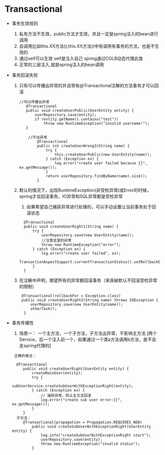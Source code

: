 # Transactional 
* 事务生效规则
   1. 私有方法不生效，public方法才生效，并且一定是spring注入的bean进行调用    
   2. 自调用比如this.XX方法(),this.XX方法()中有调用有事务的方法，也是不生效的
   3. 通过self可以生效 self是注入自己 spring通过CGLB动态代理此类
   4. 正常的三层注入,就是spring注入的bean调用
   
* 事务回滚失败
   1. 只有可以传播出异常的并且带有@Transactional注解的方法事务才可以回滚
       ```  
      //可以传播出异常
          @Transactional
          public void createUserPublic(UserEntity entity) {
              userRepository.save(entity);
              if (entity.getName().contains("test"))
                  throw new RuntimeException("invalid username!");
          }
      ```
      ```
          //不出异常
              @Transactional
              public int createUserWrong3(String name) {
                  try {
                      this.createUserPublic(new UserEntity(name));
                  } catch (Exception ex) {
                      log.error("create user failed because {}", ex.getMessage());
                  }
                  return userRepository.findByName(name).size();
              }
      ```
   2. 默认的情况下，出现RuntimeException(非受检异常)或Error的时候，spring才会回滚事务，IO异常和SQL异常都是受检异常
   
      1. 如果希望自己捕获异常进行处理的，可以手动设置让当前事务处于回滚状态
      
      ```    
        @Transactional
        public void createUserRight1(String name) {
            try {
                userRepository.save(new UserEntity(name));
                //注意这里的异常
                throw new RuntimeException("error");
            } catch (Exception ex) {
                log.error("create user failed", ex);
                TransactionAspectSupport.currentTransactionStatus().setRollbackOnly();
            }
        }
      ```
    3. 在注解中声明，期望所有的异常都回滚事务（来突破默认不回滚受检异常的限制）
       ```
        @Transactional(rollbackFor = Exception.class)
        public void createUserRight2(String name) throws IOException {
            userRepository.save(new UserEntity(name));
            otherTask();
         }
       ```
* 事务传播性
   1. 场景一： 一个主方法，一个子方法，子方法出异常，不影响主方法 [两个Service，后一个注入前一个，如果通过一个类a方法调用b方法，是不会走spring代理的]
     ```
      正确的做法：
  
       @Transactional
          public void createUserRight(UserEntity entity) {
              createMainUser(entity);
              try {
                  subUserService.createSubUserWithExceptionRight(entity);
              } catch (Exception ex) {
                  // 捕获异常，防止主方法回滚
                  log.error("create sub user error:{}", ex.getMessage());
              }
          }
       子方法：
          @Transactional(propagation = Propagation.REQUIRES_NEW)
              public void createSubUserWithExceptionRight(UserEntity entity) {
                  log.info("createSubUserWithExceptionRight start");
                  userRepository.save(entity);
                  throw new RuntimeException("invalid status");
              }
      
     ```
   
       
       
    
      
      
     